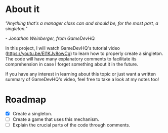 # About it
_"Anything that's a manager class can and should be, for the most part, a singleton."_

_- Jonathan Weinberger, from GameDevHQ._

 In this project, I will watch GameDevHQ's tutorial video (https://youtu.be/EI1KJv8owCg) to learn how to properly create a singleton. The code will have many explanatory comments to facilitate its comprehension in case I forget something about it in the future.
 
If you have any interest in learning about this topic or just want a written summary of GameDevHQ's video, feel free to take a look at my notes too!

# Roadmap
- [x] Create a singleton.
- [ ] Create a game that uses this mechanism.
- [ ] Explain the crucial parts of the code through comments.
